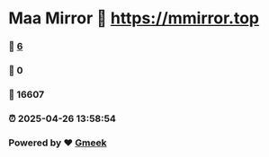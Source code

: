 # Maa Mirror :link: https://mmirror.top 
### :page_facing_up: [6](https://mmirror.top/tag.html) 
### :speech_balloon: 0 
### :hibiscus: 16607 
### :alarm_clock: 2025-04-26 13:58:54 
### Powered by :heart: [Gmeek](https://github.com/Meekdai/Gmeek)
